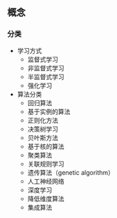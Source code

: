 ## 概念

### 分类

-  学习方式
    - 监督式学习
    - 非监督式学习
    - 半监督式学习
    - 强化学习
- 算法分类
	- 回归算法
	- 基于实例的算法
	- 正则化方法
	- 决策树学习
	- 贝叶斯方法
	- 基于核的算法
	- 聚类算法
	- 关联规则学习
	- 遗传算法（genetic algorithm）
	- 人工神经网络
	- 深度学习
	- 降低维度算法
	- 集成算法
